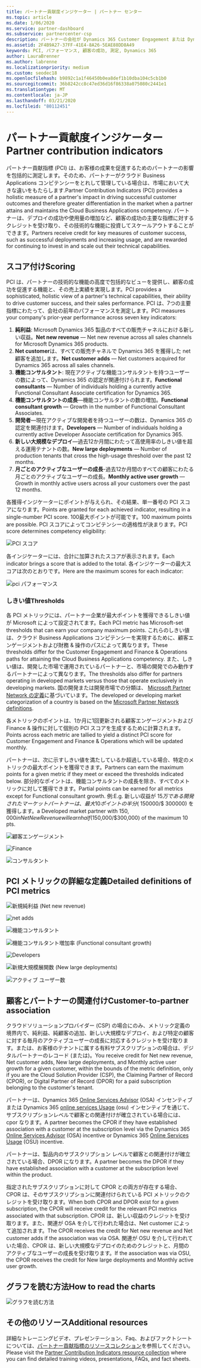 ```yaml
---
title: パートナー貢献度インジケーター | パートナー センター
ms.topic: article
ms.date: 1/06/2020
ms.service: partner-dashboard
ms.subservice: partnercenter-csp
description: パートナーの会社が Dynamics 365 Customer Engagement または Dynamics 365 Finance and Operationsでどのような実績を上げているかを示すデータ
ms.assetid: 2F4B9A27-37FF-41E4-8A26-5EAE88DD8A49
keywords: PCI, パフォーマンス, 顧客の成功, 測定, Dynamics 365
author: LauraBrenner
ms.author: labrenne
ms.localizationpriority: medium
ms.custom: seodec18
ms.openlocfilehash: b9892c1a1f46450b0ea8def1b10dba104c5cb1b0
ms.sourcegitcommit: 36b8242cc8c47ed36d16f86338a075080c2441e1
ms.translationtype: MT
ms.contentlocale: ja-JP
ms.lasthandoff: 03/21/2020
ms.locfileid: "80112451"
---
```

# <a name="partner-contribution-indicators"></a><span data-ttu-id="2fbff-104">パートナー貢献度インジケーター</span><span class="sxs-lookup"><span data-stu-id="2fbff-104">Partner contribution indicators</span></span>

<span data-ttu-id="2fbff-105">パートナー貢献指標 (PCI) は、お客様の成果を促進するためのパートナーの影響を包括的に測定します。そのため、パートナーがクラウド Business Applications コンピテンシーをとれして管理している場合は、市場において大きな違いをもたらします.</span><span class="sxs-lookup"><span data-stu-id="2fbff-105">Partner Contribution Indicators (PCI) provides a holistic measure of a partner's impact in driving successful customer outcomes and therefore greater differentiation in the market when a partner attains and maintains the Cloud Business Applications competency.</span></span> <span data-ttu-id="2fbff-106">パートナーは、デプロイの成功や使用量の増加など、顧客の成功の主要な指標に対するクレジットを受け取り、その技術的な機能に投資してスケールアウトすることができます。</span><span class="sxs-lookup"><span data-stu-id="2fbff-106">Partners receive credit for key measures of customer success, such as successful deployments and increasing usage, and are rewarded for continuing to invest in and scale out their technical capabilities.</span></span>

## <a name="scoring"></a><span data-ttu-id="2fbff-107">スコア付け</span><span class="sxs-lookup"><span data-stu-id="2fbff-107">Scoring</span></span>

<span data-ttu-id="2fbff-108">PCI は、パートナーの技術的な機能の高度で包括的なビューを提供し、顧客の成功を促進する機能と、その売上実績を実現します。</span><span class="sxs-lookup"><span data-stu-id="2fbff-108">PCI provides a sophisticated, holistic view of a partner's technical capabilities, their ability to drive customer success, and their sales performance.</span></span> <span data-ttu-id="2fbff-109">PCI は、7つの主要指標にわたって、会社の前年のパフォーマンスを測定します。</span><span class="sxs-lookup"><span data-stu-id="2fbff-109">PCI measures your company's prior-year performance across seven key indicators:</span></span>

1. <span data-ttu-id="2fbff-110">**純利益**: Microsoft Dynamics 365 製品のすべての販売チャネルにおける新しい収益。</span><span class="sxs-lookup"><span data-stu-id="2fbff-110">**Net new revenue** — Net new revenue across all sales channels for Microsoft Dynamics 365 products.</span></span>
2. <span data-ttu-id="2fbff-111">**Net customer**は、すべての販売チャネルで Dynamics 365 を獲得した net 顧客を追加します。</span><span class="sxs-lookup"><span data-stu-id="2fbff-111">**Net customer adds** — Net customers acquired for Dynamics 365 across all sales channels.</span></span>
3. <span data-ttu-id="2fbff-112">**機能コンサルタント**: 現在アクティブな機能コンサルタントを持つユーザーの数によって、Dynamics 365 の認定が関連付けられます。</span><span class="sxs-lookup"><span data-stu-id="2fbff-112">**Functional consultants** — Number of individuals holding a currently active Functional Consultant Associate certification for Dynamics 365.</span></span>
4. <span data-ttu-id="2fbff-113">**機能コンサルタントの成長**—機能コンサルタントの数の増加。</span><span class="sxs-lookup"><span data-stu-id="2fbff-113">**Functional consultant growth** — Growth in the number of Functional Consultant Associates.</span></span>
5. <span data-ttu-id="2fbff-114">**開発者**—現在アクティブな開発者を持つユーザーの数は、Dynamics 365 の認定を関連付けます。</span><span class="sxs-lookup"><span data-stu-id="2fbff-114">**Developers** — Number of individuals holding a currently active Developer Associate certification for Dynamics 365.</span></span>
6. <span data-ttu-id="2fbff-115">**新しい大規模なデプロイ**—過去12か月間にわたって高使用率のしきい値を超える運用テナントの数。</span><span class="sxs-lookup"><span data-stu-id="2fbff-115">**New large deployments** — Number of production tenants that cross the high-usage threshold over the past 12 months.</span></span>
7. <span data-ttu-id="2fbff-116">**月ごとのアクティブなユーザーの成長**-過去12か月間のすべての顧客にわたる月ごとのアクティブなユーザーの成長。</span><span class="sxs-lookup"><span data-stu-id="2fbff-116">**Monthly active user growth** — Growth in monthly active users across all your customers over the past 12 months.</span></span>

<span data-ttu-id="2fbff-117">各獲得インジケーターにポイントが与えられ、その結果、単一番号の PCI スコアになります。</span><span class="sxs-lookup"><span data-stu-id="2fbff-117">Points are granted for each achieved indicator, resulting in a single-number PCI score.</span></span> <span data-ttu-id="2fbff-118">100最大ポイントが可能です。</span><span class="sxs-lookup"><span data-stu-id="2fbff-118">100 maximum points are possible.</span></span> <span data-ttu-id="2fbff-119">PCI スコアによってコンピテンシーの適格性が決まります。</span><span class="sxs-lookup"><span data-stu-id="2fbff-119">PCI score determines competency eligibility:</span></span>

![PCI スコア](images/pcinew1.png)

<span data-ttu-id="2fbff-121">各インジケーターには、合計に加算されたスコアが表示されます。</span><span class="sxs-lookup"><span data-stu-id="2fbff-121">Each indicator brings a score that is added to the total.</span></span> <span data-ttu-id="2fbff-122">各インジケーターの最大スコアは次のとおりです。</span><span class="sxs-lookup"><span data-stu-id="2fbff-122">Here are the maximum scores for each indicator:</span></span>

![pci パフォーマンス](images/pci/perfnew.png)

### <a name="thresholds"></a><span data-ttu-id="2fbff-124">しきい値</span><span class="sxs-lookup"><span data-stu-id="2fbff-124">Thresholds</span></span>

<span data-ttu-id="2fbff-125">各 PCI メトリックには、パートナー企業が最大ポイントを獲得できるしきい値が Microsoft によって設定されてます。</span><span class="sxs-lookup"><span data-stu-id="2fbff-125">Each PCI metric has Microsoft-set thresholds that can earn your company maximum points.</span></span> <span data-ttu-id="2fbff-126">これらのしきい値は、クラウド Business Applications コンピテンシーを実現するために、顧客エンゲージメントおよび財務 & 操作のパスによって異なります。</span><span class="sxs-lookup"><span data-stu-id="2fbff-126">These thresholds differ for the Customer Engagement and Finance & Operations paths for attaining the Cloud Business Applications competency.</span></span> <span data-ttu-id="2fbff-127">また、しきい値は、開発した市場で運用されているパートナーと、市場の開発でのみ動作するパートナーによって異なります。</span><span class="sxs-lookup"><span data-stu-id="2fbff-127">The thresholds also differ for partners operating in developed markets versus those that operate exclusively in developing markets.</span></span>  <span data-ttu-id="2fbff-128">国の開発または開発市場での分類は、 [Microsoft Partner Network の定義](https://assetsprod.microsoft.com/mpn/mpn-developed-and-developing-countries.pdf)に基づいています。</span><span class="sxs-lookup"><span data-stu-id="2fbff-128">The developed or developing market categorization of a country is based on the [Microsoft Partner Network definitions](https://assetsprod.microsoft.com/mpn/mpn-developed-and-developing-countries.pdf).</span></span>

<span data-ttu-id="2fbff-129">各メトリックのポイントは、1か月に1回更新される顧客エンゲージメントおよび Finance & 操作に対して個別の PCI スコアを生成するために計算されます。</span><span class="sxs-lookup"><span data-stu-id="2fbff-129">Points across each metric are tallied to yield a distinct PCI score for Customer Engagement and Finance & Operations which will be updated monthly.</span></span>

<span data-ttu-id="2fbff-130">パートナーは、次に示すしきい値を満たしているか超過している場合、特定のメトリックの最大ポイントを獲得できます。</span><span class="sxs-lookup"><span data-stu-id="2fbff-130">Partners can earn the maximum points for a given metric if they meet or exceed the thresholds indicated below.</span></span> <span data-ttu-id="2fbff-131">部分的なポイントは、機能コンサルタントの成長を除き、すべてのメトリックに対して獲得できます。</span><span class="sxs-lookup"><span data-stu-id="2fbff-131">Partial points can be earned for all metrics except for Functional consultant growth.</span></span> <span data-ttu-id="2fbff-132">例:</span><span class="sxs-lookup"><span data-stu-id="2fbff-132">E.g.</span></span> <span data-ttu-id="2fbff-133">新しい収益が $15万である開発されたマーケットパートナーは、最大10ポイントの半分 ($ 150000/$ 300000) を獲得します。</span><span class="sxs-lookup"><span data-stu-id="2fbff-133">a Developed market partner with $150,000 in Net New Revenue will earn half ($150,000/$300,000) of the maximum 10 pts.</span></span> 

![顧客エンゲージメント](images/pci/custengagethresh.png)

![Finance](images/pci/table_2.png
)

![コンサルタント](images/pci/table_3.png)

## <a name="detailed-definitions-of-pci-metrics"></a><span data-ttu-id="2fbff-137">PCI メトリックの詳細な定義</span><span class="sxs-lookup"><span data-stu-id="2fbff-137">Detailed definitions of PCI metrics</span></span>

![新規純利益 (Net new revenue)](images/pci/netnewrevenue.png)

![net adds](images/pci/netadds.png)

![機能コンサルタント](images/pci/funcconsult.png)

![機能コンサルタント増加率 (Functional consultant growth)](images/pci/funcgrowth2.png)

![Developers](images/pci/developers.png) 

![新規大規模展開数 (New large deployments)](images/pci/largedeploy.png) 

![アクティブ ユーザー数](images/pci/activeusers.png)



## <a name="customer-to-partner-association"></a><span data-ttu-id="2fbff-145">顧客とパートナーの関連付け</span><span class="sxs-lookup"><span data-stu-id="2fbff-145">Customer-to-partner association</span></span>

<span data-ttu-id="2fbff-146">クラウドソリューションプロバイダー (CSP) の場合にのみ、メトリック定義の境界内で、純利益、純顧客の追加、新しい大規模なデプロイ、および特定の顧客に対する毎月のアクティブユーザーの成長に対応するクレジットを受け取ります。または、お客様のテナントに属する有料サブスクリプションの場合は、デジタルパートナーのレコード (または)。</span><span class="sxs-lookup"><span data-stu-id="2fbff-146">You receive credit for Net new revenue, Net customer adds, New large deployments, and Monthly active user growth for a given customer, within the bounds of the metric definition, only if you are the Cloud Solution Provider (CSP), the Claiming Partner of Record (CPOR), or Digital Partner of Record (DPOR) for a paid subscription belonging to the customer's tenant.</span></span>

<span data-ttu-id="2fbff-147">パートナーは、Dynamics 365 [Online Services Advisor](https://support.microsoft.com/en-us/help/4501560/online-services-advisor-osa-sell-incentives-faq) (OSA) インセンティブまたは Dynamics 365 [online services Usage](https://support.microsoft.com/en-us/help/4489988/online-services-usage-osu-incentives-faq) (osu) インセンティブを通じて、サブスクリプションレベルで顧客との関連付けが確立されている場合には、cpor なります。</span><span class="sxs-lookup"><span data-stu-id="2fbff-147">A partner becomes the CPOR if they have established association with a customer at the subscription level via the Dynamics 365 [Online Services Advisor](https://support.microsoft.com/en-us/help/4501560/online-services-advisor-osa-sell-incentives-faq) (OSA) incentive or Dynamics 365 [Online Services Usage](https://support.microsoft.com/en-us/help/4489988/online-services-usage-osu-incentives-faq) (OSU) incentive.</span></span>

<span data-ttu-id="2fbff-148">パートナーは、製品内のサブスクリプション レベルで顧客との関連付けが確立されている場合、DPOR になります。</span><span class="sxs-lookup"><span data-stu-id="2fbff-148">A partner becomes the DPOR if they have established association with a customer at the subscription level within the product.</span></span>

<span data-ttu-id="2fbff-149">指定されたサブスクリプションに対して CPOR との両方が存在する場合、CPOR は、そのサブスクリプションに関連付けられている PCI メトリックのクレジットを受け取ります。</span><span class="sxs-lookup"><span data-stu-id="2fbff-149">When both CPOR and DPOR exist for a given subscription, the CPOR will receive credit for the relevant PCI metrics associated with that subscription.</span></span> <span data-ttu-id="2fbff-150">CPOR は、新しい収益のクレジットを受け取ります。また、関連が OSA を介して行われた場合は、Net customer によって追加されます。</span><span class="sxs-lookup"><span data-stu-id="2fbff-150">The CPOR receives the credit for Net new revenue and Net customer adds if the association was via OSA.</span></span> <span data-ttu-id="2fbff-151">関連が OSU を介して行われていた場合、CPOR は、新しい大規模なデプロイのためのクレジットと、月間のアクティブなユーザーの成長を受け取ります。</span><span class="sxs-lookup"><span data-stu-id="2fbff-151">If the association was via OSU, the CPOR receives the credit for New large deployments and Monthly active user growth.</span></span> 

## <a name="how-to-read-the-charts"></a><span data-ttu-id="2fbff-152">グラフを読む方法</span><span class="sxs-lookup"><span data-stu-id="2fbff-152">How to read the charts</span></span>

![グラフを読む方法](images/pci/howto.png)

## <a name="additional-resources"></a><span data-ttu-id="2fbff-154">その他のリソース</span><span class="sxs-lookup"><span data-stu-id="2fbff-154">Additional resources</span></span>

<span data-ttu-id="2fbff-155">詳細なトレーニングビデオ、プレゼンテーション、Faq、およびファクトシートについては、[パートナー貢献指標のリソースコレクション](https://aka.ms/pcilearn)を参照してください。</span><span class="sxs-lookup"><span data-stu-id="2fbff-155">Please visit the [Partner Contribution Indicators resource collection](https://aka.ms/pcilearn) where you can find detailed training videos, presentations, FAQs, and fact sheets.</span></span> 




